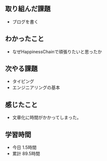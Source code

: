 ## 取り組んだ課題
- ブログを書く
## わかったこと
- なぜHappinessChainで頑張りたいと思ったか
## 次やる課題
- タイピング
- エンジニアリングの基本
## 感じたこと
- 文章化に時間がかかってしまった。
## 学習時間
- 今日 1.5時間
- 累計 89.5時間
